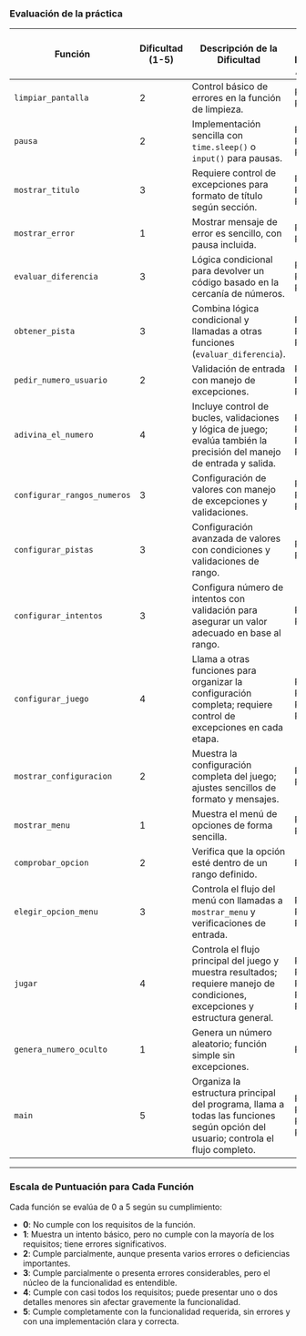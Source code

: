 
### Evaluación de la práctica

| Función                      | Dificultad (1-5) | Descripción de la Dificultad                                                                                                        | Criterios de Evaluación Aplicables                                                                                                                                       |
|------------------------------|------------------|-------------------------------------------------------------------------------------------------------------------------------------|--------------------------------------------------------------------------------------------------------------------------------------------------------------------------|
| `limpiar_pantalla`           | 2                | Control básico de errores en la función de limpieza.                                                                                | RA1.a, RA3.d                                                                                                                                                            |
| `pausa`                      | 2                | Implementación sencilla con `time.sleep()` o `input()` para pausas.                                                                 | RA1.a, RA1.d, RA3.d                                                                                                                                                     |
| `mostrar_titulo`             | 3                | Requiere control de excepciones para formato de título según sección.                                                               | RA1.a, RA1.i, RA3.a                                                                                                                                                     |
| `mostrar_error`              | 1                | Mostrar mensaje de error es sencillo, con pausa incluida.                                                                           | RA1.a, RA3.d                                                                                                                                                            |
| `evaluar_diferencia`         | 3                | Lógica condicional para devolver un código basado en la cercanía de números.                                                        | RA1.e, RA1.g, RA3.a                                                                                                                                                     |
| `obtener_pista`              | 3                | Combina lógica condicional y llamadas a otras funciones (`evaluar_diferencia`).                                                     | RA1.a, RA1.e, RA3.a                                                                                                                                                     |
| `pedir_numero_usuario`       | 2                | Validación de entrada con manejo de excepciones.                                                                                    | RA1.d, RA1.e, RA3.d                                                                                                                                                     |
| `adivina_el_numero`          | 4                | Incluye control de bucles, validaciones y lógica de juego; evalúa también la precisión del manejo de entrada y salida.              | RA1.a, RA1.i, RA3.b, RA3.g                                                                                                                                              |
| `configurar_rangos_numeros`  | 3                | Configuración de valores con manejo de excepciones y validaciones.                                                                  | RA1.d, RA1.f, RA3.d                                                                                                                                                     |
| `configurar_pistas`          | 3                | Configuración avanzada de valores con condiciones y validaciones de rango.                                                          | RA1.e, RA3.d                                                                                                                                                            |
| `configurar_intentos`        | 3                | Configura número de intentos con validación para asegurar un valor adecuado en base al rango.                                       | RA1.d, RA3.d                                                                                                                                                            |
| `configurar_juego`           | 4                | Llama a otras funciones para organizar la configuración completa; requiere control de excepciones en cada etapa.                    | RA1.a, RA1.i, RA3.b, RA3.d                                                                                                                                              |
| `mostrar_configuracion`      | 2                | Muestra la configuración completa del juego; ajustes sencillos de formato y mensajes.                                               | RA1.i, RA3.g                                                                                                                                                            |
| `mostrar_menu`               | 1                | Muestra el menú de opciones de forma sencilla.                                                                                      | RA1.a, RA1.i                                                                                                                                                            |
| `comprobar_opcion`           | 2                | Verifica que la opción esté dentro de un rango definido.                                                                            | RA3.a                                                                                                                                                                   |
| `elegir_opcion_menu`         | 3                | Controla el flujo del menú con llamadas a `mostrar_menu` y verificaciones de entrada.                                               | RA1.a, RA3.b, RA3.d                                                                                                                                                     |
| `jugar`                      | 4                | Controla el flujo principal del juego y muestra resultados; requiere manejo de condiciones, excepciones y estructura general.       | RA1.a, RA1.i, RA3.b, RA3.d, RA3.g                                                                                                                                       |
| `genera_numero_oculto`       | 1                | Genera un número aleatorio; función simple sin excepciones.                                                                         | RA1.d                                                                                                                                                                   |
| `main`                       | 5                | Organiza la estructura principal del programa, llama a todas las funciones según opción del usuario; controla el flujo completo.    | RA1.a, RA1.i, RA3.e, RA3.f                                                                                                                                              |

---

### Escala de Puntuación para Cada Función

Cada función se evalúa de 0 a 5 según su cumplimiento:

- **0**: No cumple con los requisitos de la función.
- **1**: Muestra un intento básico, pero no cumple con la mayoría de los requisitos; tiene errores significativos.
- **2**: Cumple parcialmente, aunque presenta varios errores o deficiencias importantes.
- **3**: Cumple parcialmente o presenta errores considerables, pero el núcleo de la funcionalidad es entendible.
- **4**: Cumple con casi todos los requisitos; puede presentar uno o dos detalles menores sin afectar gravemente la funcionalidad.
- **5**: Cumple completamente con la funcionalidad requerida, sin errores y con una implementación clara y correcta. 


